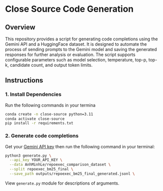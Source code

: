 # Close Source Code Generation

## Overview

This repository provides a script for generating code completions using the Gemini API and a HuggingFace dataset. It is designed to automate the process of sending prompts to the Gemini model and saving the generated responses for further analysis or evaluation. The script supports configurable parameters such as model selection, temperature, top-p, top-k, candidate count, and output token limits.

## Instructions

### 1. Install Dependencies
Run the following commands in your termina
```sh
conda create -n close-source python=3.11
conda activate close-source
pip install -r requirements.txt
```
### 2. Generate code completions
Get your [Gemini API key](https://aistudio.google.com/apikey) then run the following command in your terminal:

```sh
python3 generate.py \
  --api_key YOUR_API_KEY \
  --data AnhMinhLe/repoexec_comparison_dataset \
  --split repoexec_bm25_final \
  --save_path outputs/repoexec_bm25_final_generated.jsonl \
```

View `generate.py` module for descriptions of arguments.

